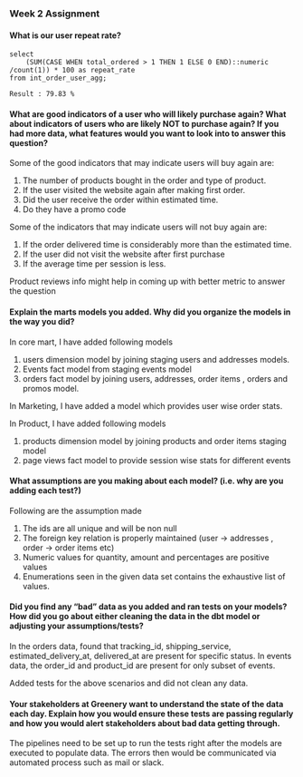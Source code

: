 ### Week 2 Assignment
#### What is our user repeat rate?
```
select 
    (SUM(CASE WHEN total_ordered > 1 THEN 1 ELSE 0 END)::numeric /count(1)) * 100 as repeat_rate 
from int_order_user_agg;

Result : 79.83 %
```

#### What are good indicators of a user who will likely purchase again? What about indicators of users who are likely NOT to purchase again? If you had more data, what features would you want to look into to answer this question?
Some of the good indicators that may indicate users will buy again are:
1. The number of products bought in the order and type of product.
2. If the user visited the website again after making first order.
3. Did the user receive the order within estimated time.
4. Do they have a promo code

Some of the indicators that may indicate users will not buy again are:
1. If the order delivered time is considerably more than the estimated time.
2. If the user did not visit the website after first purchase
3. If the average time per session is less.

Product reviews info might help in coming up with better metric to answer the question

#### Explain the marts models you added. Why did you organize the models in the way you did?
In core mart, I have added following models
1. users dimension model by joining staging users and addresses models. 
2. Events fact model from staging events model
3. orders fact model by joining users, addresses, order items , orders and promos model. 

In Marketing, I have added a model which provides user wise order stats.

In Product, I have added following models
1. products dimension model by joining products and order items staging model
2. page views fact model to provide session wise stats for different events

#### What assumptions are you making about each model? (i.e. why are you adding each test?)

Following are the assumption made
1. The ids are all unique and will be non null
2. The foreign key relation is properly maintained (user -> addresses , order -> order items etc)
3. Numeric values for quantity, amount and percentages are positive values 
4. Enumerations seen in the given data set contains the exhaustive list of values.

#### Did you find any “bad” data as you added and ran tests on your models? How did you go about either cleaning the data in the dbt model or adjusting your assumptions/tests?
In the orders data, found that tracking_id, shipping_service, estimated_delivery_at, delivered_at are present for specific status. 
In events data, the order_id and product_id are present for only subset of events. 

Added tests for the above scenarios and did not clean any data.

#### Your stakeholders at Greenery want to understand the state of the data each day. Explain how you would ensure these tests are passing regularly and how you would alert stakeholders about bad data getting through.

The pipelines need to be set up to run the tests right after the models are executed to populate data. The errors then would be communicated via automated process such as mail or slack.